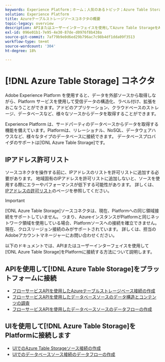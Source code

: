 ```yaml
---
keywords: Experience Platform；ホーム；人気のあるトピック；Azure Table Storage;azureテーブルストレージ；ATS;ats
solution: Experience Platform
title: Azureテーブルストレージソースコネクタの概要
topic-legacy: overview
description: APIまたはユーザーインターフェイスを使用してAzure Table StorageをAdobe Experience Platformに接続する方法を説明します。
exl-id: 096e01b1-7e95-4e30-87de-d0976f8b438a
source-git-commit: 7af79b9e0d6ed29b796ac7c98b4df1dda09f3513
workflow-type: tm+mt
source-wordcount: '304'
ht-degree: 18%

---
```


# [!DNL Azure Table Storage] コネクタ

Adobe Experience Platform を使用すると、データを外部ソースから取得しながら、Platform サービスを使用して受信データの構造化、ラベル付け、拡張をおこなうことができます。アドビのアプリケーション、クラウドベースのストレージ、データベースなど、様々なソースからデータを取得することができます。

Experience Platform は、サードパーティのデータベースからデータを取得する機能を備えています。Platformは、リレーショナル、NoSQL、データウェアハウスなど、様々なタイプのデータベースに接続できます。 データベースプロバイダのサポートは[!DNL Azure Table Storage]です。

## IPアドレス許可リスト

ソースコネクタを操作する前に、IPアドレスのリストを許可リストに追加する必要があります。 地域固有のIPアドレスを許可リストに追加しないと、ソースを使用する際にエラーやパフォーマンスが低下する可能性があります。 詳しくは、[IPアドレスの許可リスト](../../ip-address-allow-list.md)のページを参照してください。

>[!IMPORTANT]
>
>[!DNL Azure Table Storage]ソースコネクタは、現在、Platformへの同じ領域接続をサポートしていません。 つまり、AzureインスタンスがPlatformと同じネットワーク領域を使用している場合、Platformソースへの接続を確立できません。 現在、クロスリージョン接続のみがサポートされています。 詳しくは、担当のAdobeアカウントマネージャーにお問い合わせください。

以下のドキュメントでは、APIまたはユーザーインターフェイスを使用して[!DNL Azure Table Storage]をPlatformに接続する方法について説明します。

## APIを使用して[!DNL Azure Table Storage]をプラットフォームに接続

- [フローサービスAPIを使用したAzureテーブルストレージベース接続の作成](../../tutorials/api/create/databases/ats.md)
- [フローサービスAPIを使用したデータベースソースのデータ構造とコンテンツの調査](../../tutorials/api/explore/database-nosql.md)
- [フローサービスAPIを使用したデータベースソースのデータフローの作成](../../tutorials/api/collect/database-nosql.md)

## UIを使用して[!DNL Azure Table Storage]をPlatformに接続します

- [UIでのAzure Table Storageソース接続の作成](../../tutorials/ui/create/databases/ats.md)
- [UIでのデータベースソース接続のデータフローの作成](../../tutorials/ui/dataflow/databases.md)
